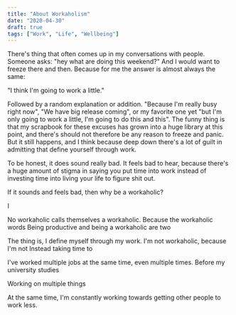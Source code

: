 ```yaml
---
title: "About Workaholism"
date: "2020-04-30"
draft: true
tags: ["Work", "Life", "Wellbeing"]
---
```


There's thing that often comes up in my conversations with people. Someone asks: "hey what are doing this weekend?" And I would want to freeze there and then. Because for me the answer is almost always the same:

"I think I'm going to work a little."

Followed by a random explanation or addition. "Because I'm really busy right now", "We have big release coming", or my favorite one yet "but I'm only going to work a little, I'm going to do this and this". The funny thing is that my scrapbook for these excuses has grown into a huge library at this point, and there's should not therefore be any reason to freeze and panic. But it still happens, and I think because deep down there's a lot of guilt in admitting that define yourself through work.

To be honest, it does sound really bad. It feels bad to hear, because there's a huge amount of stigma in saying you put time into work instead of investing time into living your life to figure shit out.

If it sounds and feels bad, then why be a workaholic?

I

No workaholic calls themselves a workaholic. Because the workaholic words
Being productive and being a workaholic are two

The thing is, I define myself through my work. I'm not workaholic, because I'm not Instead taking time to

I've worked multiple jobs at the same time, even multiple times. Before my university studies

Working on multiple things

At the same time, I'm constantly working towards getting other people to work less.
